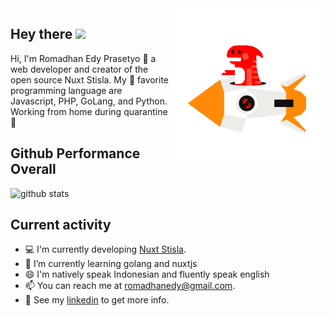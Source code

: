 <img align="right" alt="GIF" src="./right.gif?raw=true" width="250"/>

## Hey there <img src="https://media.giphy.com/media/hvRJCLFzcasrR4ia7z/giphy.gif" width="25px">

Hi, I'm Romadhan Edy Prasetyo 👨 a web developer and creator of the open source Nuxt Stisla. My 💚 favorite programming language are Javascript, PHP, GoLang, and Python. Working from home during quarantine 🏡

## Github Performance Overall

![github stats](https://github-readme-stats.vercel.app/api?username=dyprast&show_icons=true&theme=tokyonight)

## Current activity

- 💻 I'm currently developing <a href="https://github.com/dyprast/nuxt-stisla">Nuxt Stisla</a>.
- 📖 I’m currently learning golang and nuxtjs
- 😄 I'm natively speak Indonesian and fluently speak english
- 📫 You can reach me at romadhanedy@gmail.com.
- 📝 See my <a href="https://www.linkedin.com/in/romadhan-prasetyo">linkedin</a> to get more info.
